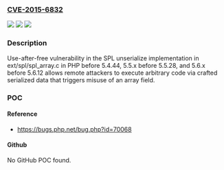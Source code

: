 ### [CVE-2015-6832](https://cve.mitre.org/cgi-bin/cvename.cgi?name=CVE-2015-6832)
![](https://img.shields.io/static/v1?label=Product&message=n%2Fa&color=blue)
![](https://img.shields.io/static/v1?label=Version&message=n%2Fa&color=blue)
![](https://img.shields.io/static/v1?label=Vulnerability&message=n%2Fa&color=brighgreen)

### Description

Use-after-free vulnerability in the SPL unserialize implementation in ext/spl/spl_array.c in PHP before 5.4.44, 5.5.x before 5.5.28, and 5.6.x before 5.6.12 allows remote attackers to execute arbitrary code via crafted serialized data that triggers misuse of an array field.

### POC

#### Reference
- https://bugs.php.net/bug.php?id=70068

#### Github
No GitHub POC found.

